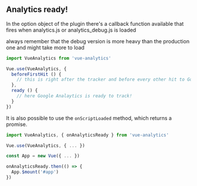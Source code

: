 ## Analytics ready!

In the option object of the plugin there's a callback function available that fires when analytics.js or analytics\_debug.js is loaded

always remember that the debug version is more heavy than the production one and might take more to load

```js
import VueAnalytics from 'vue-analytics'

Vue.use(VueAnalytics, {
  beforeFirstHit () {
    // this is right after the tracker and before every other hit to Google Analytics
  },
  ready () {
    // here Google Analaytics is ready to track!
  }
})
```

It is also possible to use the `onScriptLoaded` method, which returns a promise.

```js
import VueAnalytics, { onAnalyticsReady } from 'vue-analytics'

Vue.use(VueAnalytics, { ... })

const App = new Vue({ ... })

onAnalyticsReady.then(() => {
  App.$mount('#app')
})
```